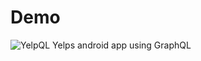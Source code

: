 # Demo
![YelpQL Yelps android app using GraphQL](https://media.giphy.com/media/l41K5wS5RXQXRlfoI/giphy.gif)
